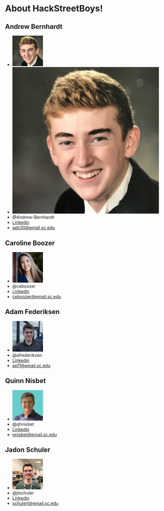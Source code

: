 
# About HackStreetBoys!

## Andrew Bernhardt
- <img src="/Documentation/branding/andrew.png" width="100" height="100">
- ![andrew](/Documentation/branding/andrew.png)
- @Andrew-Bernhardt
- [Linkedin](https://www.linkedin.com/in/andrew-bernhardt-5b087a163/)
- aeb30@email.sc.edu

## Caroline Boozer
- <img src="/Documentation/branding/caroline.png" width="100" height="100">
- @ceboozer
- [Linkedin](https://www.linkedin.com/in/caroline-boozer-aa0343232/)
- ceboozer@email.sc.edu

## Adam Federiksen
- <img src="/Documentation/branding/adam.png" width="100" height="100">
- @afrederiksen
- [Linkedin](https://www.linkedin.com/in/adam-frederiksen/)
- apf1@email.sc.edu 

## Quinn Nisbet
- <img src="/Documentation/branding/quinn.png" width="100" height="100">
- @qhnisbet
- [Linkedin](https://www.linkedin.com/in/quinn-nisbet-8114631a5/)
- qnisbet@email.sc.edu

## Jadon Schuler
- <img src="/Documentation/branding/jadon.png" width="100" height="100"> 
- @jtschuler
- [Linkedin](https://www.linkedin.com/in/jadon-schuler/)
- schulert@email.sc.edu
